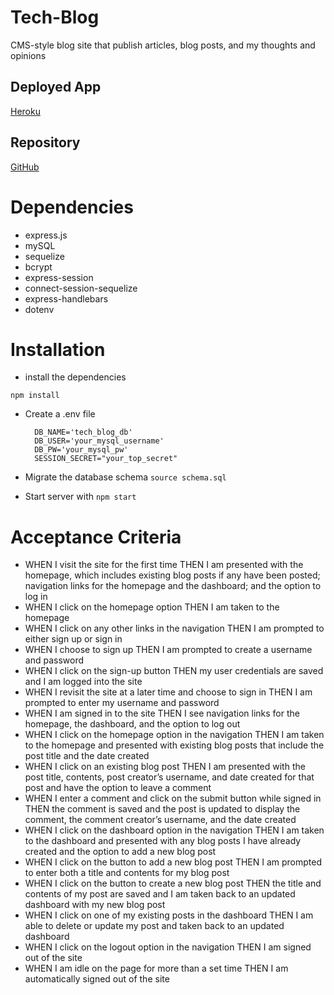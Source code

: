 # Tech-Blog

CMS-style blog site that publish articles, blog posts, and my thoughts and opinions

## Deployed App

[Heroku](https://torabis-tech-blog.herokuapp.com/)

## Repository
[GitHub](https://github.com/Torabis/Tech-Blog)

# Dependencies

- express.js
- mySQL
- sequelize
- bcrypt
- express-session
- connect-session-sequelize
- express-handlebars
- dotenv

# Installation
- install the dependencies 

```npm install```

- Create a .env file

    ```
      DB_NAME='tech_blog_db'
      DB_USER='your_mysql_username'
      DB_PW='your_mysql_pw'
      SESSION_SECRET="your_top_secret"
    ```
- Migrate the database schema  ``` source schema.sql ```

- Start server with ```npm start```

# Acceptance Criteria

- WHEN I visit the site for the first time
THEN I am presented with the homepage, which includes existing blog posts if any have been posted; navigation links for the homepage and the dashboard; and the option to log in
- WHEN I click on the homepage option
THEN I am taken to the homepage
- WHEN I click on any other links in the navigation
THEN I am prompted to either sign up or sign in
- WHEN I choose to sign up
THEN I am prompted to create a username and password
- WHEN I click on the sign-up button
THEN my user credentials are saved and I am logged into the site
- WHEN I revisit the site at a later time and choose to sign in
THEN I am prompted to enter my username and password
- WHEN I am signed in to the site
THEN I see navigation links for the homepage, the dashboard, and the option to log out
- WHEN I click on the homepage option in the navigation
THEN I am taken to the homepage and presented with existing blog posts that include the post title and the date created
- WHEN I click on an existing blog post
THEN I am presented with the post title, contents, post creator’s username, and date created for that post and have the option to leave a comment
- WHEN I enter a comment and click on the submit button while signed in
THEN the comment is saved and the post is updated to display the comment, the comment creator’s username, and the date created
- WHEN I click on the dashboard option in the navigation
THEN I am taken to the dashboard and presented with any blog posts I have already created and the option to add a new blog post
- WHEN I click on the button to add a new blog post
THEN I am prompted to enter both a title and contents for my blog post
- WHEN I click on the button to create a new blog post
THEN the title and contents of my post are saved and I am taken back to an updated dashboard with my new blog post
- WHEN I click on one of my existing posts in the dashboard
THEN I am able to delete or update my post and taken back to an updated dashboard
- WHEN I click on the logout option in the navigation
THEN I am signed out of the site
- WHEN I am idle on the page for more than a set time
THEN I am automatically signed out of the site 
